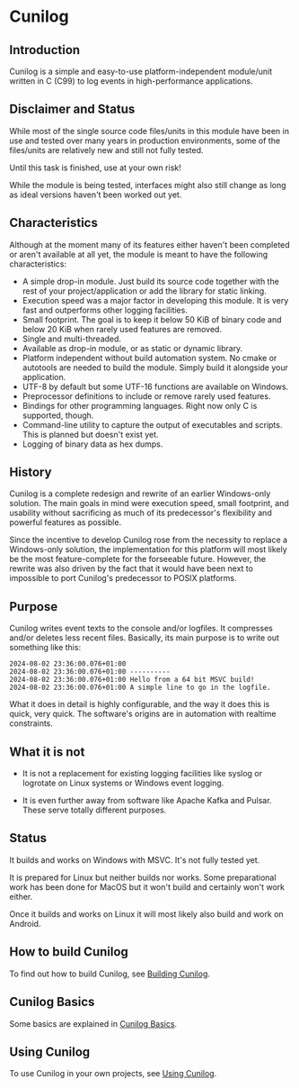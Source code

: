 
# Cunilog

## Introduction

Cunilog is a simple and easy-to-use platform-independent module/unit written
in C (C99) to log events in high-performance applications.

## Disclaimer and Status

While most of the single source code files/units in this module have been in use
and tested over many years in production environments, some of the files/units
are relatively new and still not fully tested.

Until this task is finished, use at your own risk!

While the module is being tested, interfaces might also still change as long as ideal versions haven't been worked out yet.

## Characteristics

Although at the moment many of its features either haven't been completed or
aren't available at all yet, the module is meant to have the following
characteristics:

- A simple drop-in module. Just build its source code together with
	the rest of your project/application or add the library for static linking.
- Execution speed was a major factor in developing this module. It is very fast
	and outperforms other logging facilities.
- Small footprint. The goal is to keep it below 50 KiB of binary code and below
	20 KiB when rarely used features are removed.
- Single and multi-threaded.
- Available as drop-in module, or as static or dynamic library.
- Platform independent without build automation system. No cmake or autotools
	are needed to build the module. Simply build it alongside your application.
- UTF-8 by default but some UTF-16 functions are available on Windows.
- Preprocessor definitions to include or remove rarely used features.
- Bindings for other programming languages. Right now only C is supported, though.
- Command-line utility to capture the output of executables and scripts.
	This is planned but doesn't exist yet.
- Logging of binary data as hex dumps.

## History

Cunilog is a complete redesign and rewrite of an earlier Windows-only solution.
The main goals in mind were execution speed, small footprint, and usability
without sacrificing as much of its predecessor's flexibility and powerful
features as possible.

Since the incentive to develop Cunilog rose from the necessity to replace a
Windows-only solution, the implementation for this platform will most likely
be the most feature-complete for the forseeable future. However, the rewrite
was also driven by the fact that it would have been next to impossible to port
Cunilog's predecessor to POSIX platforms.

## Purpose

Cunilog writes event texts to the console and/or logfiles. It compresses and/or
deletes less recent files. Basically, its main purpose is to write out something
like this:

	2024-08-02 23:36:00.076+01:00 
	2024-08-02 23:36:00.076+01:00 ----------
	2024-08-02 23:36:00.076+01:00 Hello from a 64 bit MSVC build!
	2024-08-02 23:36:00.076+01:00 A simple line to go in the logfile.

What it does in detail is highly configurable, and the way it does this is quick,
very quick. The software's origins are in automation with realtime constraints.

## What it is not

- It is not a replacement for existing logging facilities like syslog or logrotate
	on Linux systems or Windows event logging.

- It is even further away from software like Apache Kafka and Pulsar. These serve
	totally different purposes.

## Status

It builds and works on Windows with MSVC. It's not fully tested yet.

It is prepared for Linux but neither builds nor works. Some preparational work
has been done for MacOS but it won't build and certainly won't work either.

Once it builds and works on Linux it will most likely also build and work on
Android.

## How to build Cunilog

To find out how to build Cunilog, see [Building Cunilog](building.md).

## Cunilog Basics

Some basics are explained in [Cunilog Basics](basics.md).

## Using Cunilog

To use Cunilog in your own projects, see [Using Cunilog](using.md).


